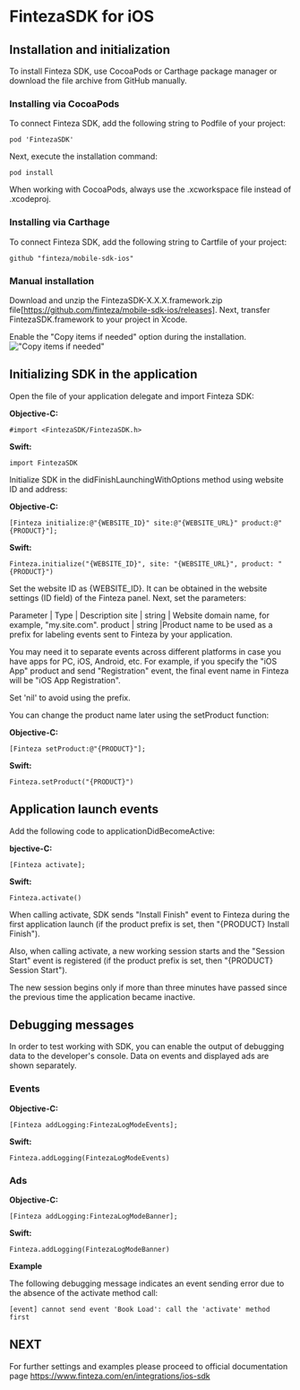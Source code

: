 # FintezaSDK for iOS 

## Installation and initialization

To install Finteza SDK, use CocoaPods or Carthage package manager or download the file archive from GitHub manually.

### Installing via CocoaPods #

To connect Finteza SDK, add the following string to Podfile of your project:

```pod 'FintezaSDK'```

Next, execute the installation command:

```pod install```

When working with CocoaPods, always use the .xcworkspace file instead of .xcodeproj.

### Installing via Carthage

To connect Finteza SDK, add the following string to Cartfile of your project:

```github "finteza/mobile-sdk-ios"```

### Manual installation

Download and unzip the FintezaSDK-X.X.X.framework.zip file[https://github.com/finteza/mobile-sdk-ios/releases]. Next, transfer FintezaSDK.framework to your project in Xcode.

Enable the "Copy items if needed" option during the installation.
![ "Copy items if needed"](https://www.finteza.com/en/integrations/img/ios-sdk-install.png)

## Initializing SDK in the application 

Open the file of your application delegate and import Finteza SDK:

**Objective-C:**

```#import <FintezaSDK/FintezaSDK.h>```

**Swift:**

```import FintezaSDK```

Initialize SDK in the didFinishLaunchingWithOptions method using website ID and address:

**Objective-C:**

```[Finteza initialize:@"{WEBSITE_ID}" site:@"{WEBSITE_URL}" product:@"{PRODUCT}"];```

**Swift:**

```Finteza.initialize("{WEBSITE_ID}", site: "{WEBSITE_URL}", product: "{PRODUCT}")```

Set the website ID as {WEBSITE_ID}. It can be obtained in the website settings (ID field) of the Finteza panel. Next, set the parameters:

Parameter | Type | Description
site | string | Website domain name, for example, "my.site.com".
product | string |Product name to be used as a prefix for labeling events sent to Finteza by your application.
 
You may need it to separate events across different platforms in case you have apps for PC, iOS, Android, etc. For example, if you specify the "iOS App" product and send "Registration" event, the final event name in Finteza will be "iOS App Registration".
 
Set 'nil' to avoid using the prefix.
 
You can change the product name later using the setProduct function:
 
**Objective-C:**
 
```[Finteza setProduct:@"{PRODUCT}"];```
 
**Swift:**
 
```Finteza.setProduct("{PRODUCT}")```

## Application launch events

Add the following code to applicationDidBecomeActive:

**bjective-C:**

```[Finteza activate];```

**Swift:**

```Finteza.activate()```

When calling activate, SDK sends "Install Finish" event to Finteza during the first application launch (if the product prefix is set, then "{PRODUCT} Install Finish").

Also, when calling activate, a new working session starts and the "Session Start" event is registered (if the product prefix is set, then "{PRODUCT} Session Start").

The new session begins only if more than three minutes have passed since the previous time the application became inactive.

## Debugging messages 

In order to test working with SDK, you can enable the output of debugging data to the developer's console. Data on events and displayed ads are shown separately.

### Events

**Objective-C:**

```[Finteza addLogging:FintezaLogModeEvents];```

**Swift:**

```Finteza.addLogging(FintezaLogModeEvents)```

### Ads

**Objective-C:**

```[Finteza addLogging:FintezaLogModeBanner];```

**Swift:**

```Finteza.addLogging(FintezaLogModeBanner)```

**Example**

The following debugging message indicates an event sending error due to the absence of the activate method call:

```[event] cannot send event 'Book Load': call the 'activate' method first```

## NEXT

For further settings and examples please proceed to official documentation page https://www.finteza.com/en/integrations/ios-sdk 
